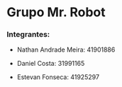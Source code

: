 # Grupo Mr. Robot

### Integrantes:

- Nathan Andrade Meira: 41901886



- Daniel Costa: 31991165



- Estevan Fonseca: 41925297